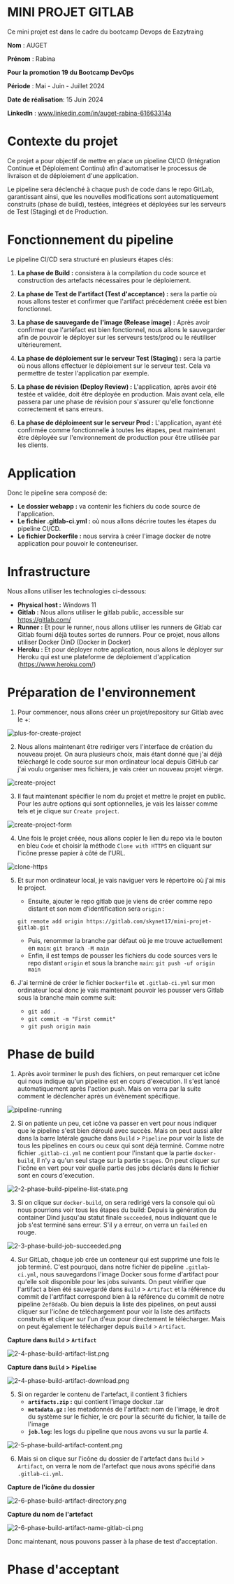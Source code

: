 # MINI PROJET GITLAB

Ce mini projet est dans le cadre du bootcamp Devops de Eazytraing

**Nom** : AUGET

**Prénom** : Rabina

**Pour la promotion 19 du Bootcamp DevOps**

**Période** : Mai - Juin - Juillet 2024

**Date de réalisation**: 15 Juin 2024

**LinkedIn** : www.linkedin.com/in/auget-rabina-61663314a

# Contexte du projet

Ce projet a pour objectif de mettre en place un pipeline CI/CD (Intégration Continue et Déploiement Continu) afin d'automatiser le processus de livraison et de déploiement d'une application. 

Le pipeline sera déclenché à chaque push de code dans le repo GitLab, garantissant ainsi, que les nouvelles modifications sont automatiquement construits (phase de build), testées, intégrées et déployées sur les serveurs de Test (Staging) et de Production.

# Fonctionnement du pipeline

Le pipeline CI/CD sera structuré en plusieurs étapes clés:

1. **La phase de Build :** consistera à la compilation du code source et construction des artefacts nécessaires pour le déploiement.

2. **La phase de Test de l'artifact (Test d'acceptance) :** sera la partie où nous allons tester et confirmer que l'artifact précédement créée est bien fonctionnel.

3. **La phase de sauvegarde de l'image (Release image) :** Après avoir confirmer que l'artéfact est bien fonctionnel, nous allons le sauvegarder afin de pouvoir le déployer sur les serveurs tests/prod ou le réutiliser ultérieurement.

4. **La phase de déploiement sur le serveur Test (Staging) :** sera la partie où nous allons effectuer le déploiement sur le serveur test. Cela va permettre de tester l'application par exemple.

5. **La phase de révision (Deploy Review) :** L'application, après avoir été testée et validée, doit être déployée en production. Mais avant cela, elle passera par une phase de révision pour s'assurer qu'elle fonctionne correctement et sans erreurs.

6. **La phase de déploimeent sur le serveur Prod :** L'application, ayant été confirmée comme fonctionnelle à toutes les étapes, peut maintenant être déployée sur l'environnement de production pour être utilisée par les clients.

# Application

Donc le pipeline sera composé de:

+ **Le dossier webapp :** va contenir les fichiers du code source de l'application.
+ **Le fichier .gitlab-ci.yml :** où nous allons décrire toutes les étapes du pipeline CI/CD.
+ **Le fichier Dockerfile :** nous servira à créer l'image docker de notre application pour pouvoir le conteneuriser.

# Infrastructure

Nous allons utiliser les technologies ci-dessous:

+ **Physical host :** Windows 11
+ **Gitlab :** Nous allons utiliser le gitlab public, accessible sur https://gitlab.com/
+ **Runner :** Et pour le runner, nous allons utiliser les runners de Gitlab car Gitlab fourni déjà toutes sortes de runners. Pour ce projet, nous allons utiliser Docker DinD (Docker in Docker)
+ **Heroku :** Et pour déployer notre application, nous allons le déployer sur Heroku qui est une plateforme de déploiement d'application (https://www.heroku.com/)

# Préparation de l'environnement

1. Pour commencer, nous allons créer un projet/repository sur Gitlab avec le +:

![plus-for-create-project](../capture/1-1-prep-env-plus.png)

2. Nous allons maintenant être rediriger vers l'interface de création du nouveau projet. On aura plusieurs choix, mais étant donné que j'ai déjà téléchargé le code source sur mon ordinateur local depuis GitHub car j'ai voulu organiser mes fichiers, je vais créer un nouveau projet vièrge.

![create-project](../capture/1-2-prep-env-create-project.png)

3. Il faut maintenant spécifier le nom du projet et mettre le projet en public. Pour les autre options qui sont optionnelles, je vais les laisser comme tels et je clique sur `Create project`.

![create-project-form](../capture/1-3-prep-env-create-project-form.png)

4. Une fois le projet créée, nous allons copier le lien du repo via le bouton en bleu `Code` et choisir la méthode `Clone with HTTPS` en cliquant sur l'icône presse papier à côté de l'URL.

![clone-https](../capture/1-4-prep-env-clone-https.png)

5. Et sur mon ordinateur local, je vais naviguer vers le répertoire où j'ai mis le project. 

    + Ensuite, ajouter le repo gitlab que je viens de créer comme repo distant et son nom d'identification sera `origin` : 
    
    `git remote add origin https://gitlab.com/skynet17/mini-projet-gitlab.git`

    + Puis, renommer la branche par défaut où je me trouve actuellement en `main`: `git branch -M main`
    + Enfin, il est temps de pousser les fichiers du code sources vers le repo distant `origin` et sous la branche `main`: `git push -uf origin main`

6. J'ai terminé de créer le fichier `Dockerfile` et `.gitlab-ci.yml` sur mon ordinateur local donc je vais maintenant pouvoir les pousser vers Gitlab sous la branche main comme suit:

    + `git add .`
    + `git commit -m "First commit"`
    + `git push origin main`

# Phase de build

1. Après avoir terminer le push des fichiers, on peut remarquer cet icône qui nous indique qu'un pipeline est en cours d'execution. Il s'est lancé automatiquement après l'action push. Mais on verra par la suite comment le déclencher après un évènement spécifique.

![pipeline-running](../capture/2-1-phase-build-pipeline-running.png)

2. Si on patiente un peu, cet icône va passer en vert pour nous indiquer que le pipeline s'est bien déroulé avec succès. Mais on peut aussi aller dans la barre latérale gauche dans `Build` > `Pipeline` pour voir la liste de tous les pipelines en cours ou ceux qui sont déjà terminé. Comme notre fichier `.gitlab-ci.yml` ne contient pour l'instant que la partie `docker-build`, il n'y a qu'un seul stage sur la partie `Stages`. On peut cliquer sur l'icône en vert pour voir quelle partie des jobs déclarés dans le fichier sont en cours d'execution.

![2-2-phase-build-pipeline-list-state.png](../capture/2-2-phase-build-pipeline-list-state.png)

3. Si on clique sur `docker-build`, on sera redirigé vers la console qui où nous pourrions voir tous les étapes du build: Depuis la génération du container Dind jusqu'au statut finale `succeeded`, nous indiquant que le job s'est terminé sans erreur. S'il y a erreur, on verra un `failed` en rouge.

![2-3-phase-build-job-succeeded.png](../capture/2-3-phase-build-job-succeeded.png)

4. Sur GitLab, chaque job crée un conteneur qui est supprimé une fois le job terminé. C'est pourquoi, dans notre fichier de pipeline `.gitlab-ci.yml`, nous sauvegardons l'image Docker sous forme d'artifact pour qu'elle soit disponible pour les jobs suivants. On peut vérifier que l'artifact a bien été sauvegardé dans `Build` > `Artifact` et la référence du commit de l'artfifact correspond bien à la référence du commit de notre pipeline `2ef8da8b`. Ou bien depuis la liste des pipelines, on peut aussi cliquer sur l'icône de téléchargement pour voir la liste des artifacts construits et cliquer sur l'un d'eux pour directement le télécharger. Mais on peut également le télécharger depuis `Build` > `Artifact`.

**Capture dans `Build` > `Artifact`**

![2-4-phase-build-artifact-list.png](../capture/2-4-phase-build-artifact-list.png)

**Capture dans `Build` > `Pipeline`**

![2-4-phase-build-artifact-download.png](../capture/2-4-phase-build-artifact-download.png)

5. Si on regarder le contenu de l'artefact, il contient 3 fichiers 
   + **`artifacts.zip` :** qui contient l'image docker .tar
   + **`metadata.gz` :** les metadonnés de l'artifact: nom de l'image, le droit du système sur le fichier, le crc pour la sécurité du fichier, la taille de l'image
   + **`job.log`:** les logs du pipeline que nous avons vu sur la partie 4.

![2-5-phase-build-artifact-content.png](../capture/2-5-phase-build-artifact-content.png)

6. Mais si on clique sur l'icône du dossier de l'artefact dans `Build` > `Artifact`, on verra le nom de l'artefact que nous avons spécifié dans `.gitlab-ci.yml`.

**Capture de l'icône du dossier**

![2-6-phase-build-artifact-directory.png](../capture/2-6-phase-build-artifact-directory.png)

**Capture du nom de l'artefact**

![2-6-phase-build-artifact-name-gitlab-ci.png](../capture/2-6-phase-build-artifact-name-gitlab-ci.png)

Donc maintenant, nous pouvons passer à la phase de test d'acceptation.

# Phase d'acceptant

